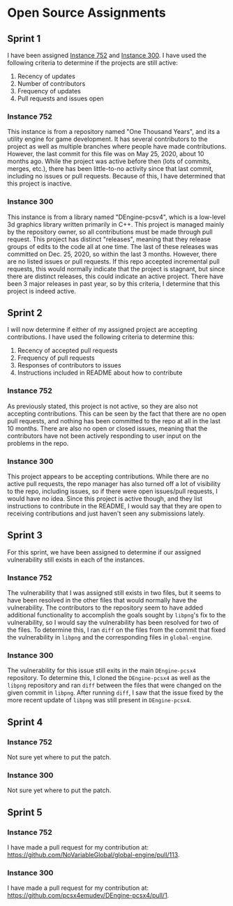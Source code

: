 # Open Source Assignments

## Sprint 1
I have been assigned [Instance 752](https://davidalanreid.github.io/output/347538efbdc21b8df684ebd92d37400b3ce85d55/vulnerable.hack.html) and [Instance 300](https://davidalanreid.github.io/output/347538efbdc21b8df684ebd92d37400b3ce85d55/vulnerable.hack.html). I have used the following criteria to determine if the projects are still active:
1. Recency of updates
2. Number of contributors
3. Frequency of updates
4. Pull requests and issues open

### Instance 752
This instance is from a repository named "One Thousand Years", and its a utility engine for game development. It has several contributors to the project as well as multiple branches where people have made contributions. However, the last
commit for this file was on May 25, 2020, about 10 months ago. While the project was active before then (lots of commits, merges, etc.), there has been little-to-no activity since that last commit, including no issues or pull requests. Because of this, I have determined
that this project is inactive.

### Instance 300
This instance is from a library named "DEngine-pcsv4", which is a low-level 3d graphics library written primarily in C++. This project is managed mainly by the repository owner, so all contributions must be made through pull request.
This project has distinct "releases", meaning that they release groups of edits to the code all at one time. The last of these releases was committed on Dec. 25, 2020, so within the last 3 months. However, there are no listed issues or pull requests. If this repo accepted incremental pull
requests, this would normally indicate that the project is stagnant, but since there are distinct releases, this could indicate an active project. There have been 3 major releases in past year, so by this criteria, I determine that this
project is indeed active.

## Sprint 2
I will now determine if either of my assigned project are accepting contributions. I have used the following criteria to determine this:
1. Recency of accepted pull requests
2. Frequency of pull requests
3. Responses of contributors to issues
4. Instructions included in README about how to contribute

### Instance 752
As previously stated, this project is not active, so they are also not accepting contributions. This can be seen by the fact that there are no open pull requests, and nothing has been committed to the repo at all in the last 10 months. There are also no open or closed issues, meaning that the contributors have not been actively responding to user input on the problems in the repo.

### Instance 300
This project appears to be accepting contributions. While there are no active pull requests, the repo manager has also turned off a lot of visibility to the repo, including issues, so if there were open issues/pull requests, I would have no idea. Since this project is active though, and they list instructions to contribute in the README, I would say that they are open to receiving contributions and just haven't seen any submissions lately. 

## Sprint 3
For this sprint, we have been assigned to determine if our assigned vulnerability still exists in each of the instances.

### Instance 752
The vulnerability that I was assigned still exists in two files, but it seems to have been resolved in the other files that would normally have the vulnerability. The contributors to the repository seem to have added additional functionality to accomplish the goals sought by `libpng`'s fix to the vulnerability, so I would say the vulnerability has been resolved for two of the files. To determine this, I ran `diff` on the files from the commit that fixed the vulnerability in `libpng` and the corresponding files in `global-engine`. 

### Instance 300
The vulnerability for this issue still exits in the main `DEngine-pcsx4` repository. To determine this, I cloned the `DEngine-pcsx4` as well as the `libpng` repository and ran `diff` between the files that were changed on the given commit in `libpng`. After running `diff`, I saw that the issue fixed by the more recent update of `libpng` was still present in `DEngine-pcsx4`.

## Sprint 4

### Instance 752
Not sure yet where to put the patch.

### Instance 300
Not sure yet where to put the patch.

## Sprint 5

### Instance 752
I have made a pull request for my contribution at: https://github.com/NoVariableGlobal/global-engine/pull/113.

### Instance 300
I have made a pull request for my contribution at: https://github.com/pcsx4emudev/DEngine-pcsx4/pull/1. 
